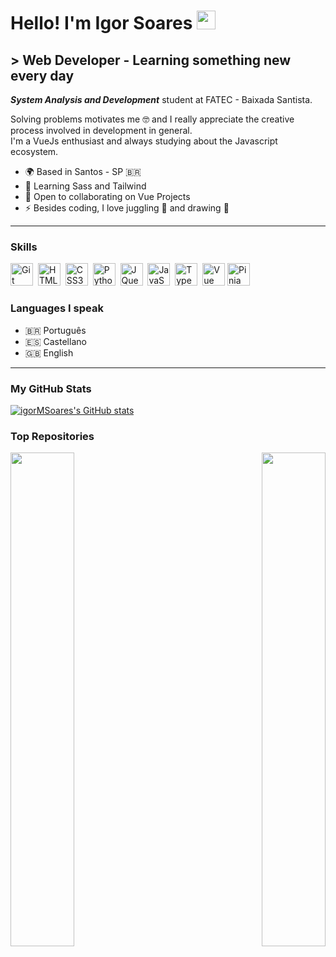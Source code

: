 Hello! I'm Igor Soares <img alt="waving hand" src="https://user-images.githubusercontent.com/18350557/176309783-0785949b-9127-417c-8b55-ab5a4333674e.gif" width="30" />
===================================================================================================================================

\> Web Developer - Learning something new every day
---------------------------------------------------

<em>**System Analysis and Development**</em> student at FATEC - Baixada Santista.

Solving problems motivates me 🤓 and I really appreciate the creative process involved in development in general.<br />I'm a VueJs enthusiast and always studying about the Javascript ecosystem.

* 🌍  Based in Santos - SP 🇧🇷
* 🧠  Learning Sass and Tailwind
* 🤝  Open to collaborating on Vue Projects
* ⚡  Besides coding, I love juggling :juggling_person: and drawing :art:

---

### Skills

<p align="left">
<a href="https://git-scm.com/" target="_blank" rel="noreferrer"><img src="https://git-scm.com/images/logos/downloads/Git-Icon-1788C.svg" width="36" height="36" alt="Git" title="Git" /></a>&nbsp;
<a href="https://developer.mozilla.org/en-US/docs/Glossary/HTML5" target="_blank" rel="noreferrer"><img src="https://raw.githubusercontent.com/danielcranney/readme-generator/main/public/icons/skills/html5-colored.svg" width="36" height="36" alt="HTML5" title="HTML5" /></a>&nbsp;
<a href="https://www.w3.org/TR/CSS/#css" target="_blank" rel="noreferrer"><img src="https://raw.githubusercontent.com/danielcranney/readme-generator/main/public/icons/skills/css3-colored.svg" width="36" height="36" alt="CSS3" title="CSS3" /></a>&nbsp;
<a href="https://www.python.org/" target="_blank" rel="noreferrer"><img src="https://raw.githubusercontent.com/danielcranney/readme-generator/main/public/icons/skills/python-colored.svg" width="36" height="36" alt="Python" title="Python" /></a>&nbsp;
<a href="https://jquery.com/" target="_blank" rel="noreferrer"><img src="https://raw.githubusercontent.com/danielcranney/readme-generator/main/public/icons/skills/jquery-colored.svg" width="36" height="36" alt="JQuery" title="JQuery" /></a>&nbsp;
<a href="https://developer.mozilla.org/en-US/docs/Web/JavaScript" target="_blank" rel="noreferrer"><img src="https://raw.githubusercontent.com/danielcranney/readme-generator/main/public/icons/skills/javascript-colored.svg" width="36" height="36" alt="JavaScript" title="Javascript" /></a>&nbsp;
<a href="https://www.typescriptlang.org/" target="_blank" rel="noreferrer"><img src="https://raw.githubusercontent.com/danielcranney/readme-generator/main/public/icons/skills/typescript-colored.svg" width="36" height="36" alt="TypeScript" title="TypeScript" /></a>&nbsp;
<a href="https://vuejs.org/" target="_blank" rel="noreferrer"><img src="https://raw.githubusercontent.com/danielcranney/readme-generator/main/public/icons/skills/vuejs-colored.svg" width="36" height="36" alt="Vue" title="Vue" /></a>
<a href="https://pinia.vuejs.org/" target="_blank" rel="noreferrer"><img src="https://pinia.vuejs.org/logo.svg" width="36" height="36" alt="Pinia" title="Pinia" /></a>
</p>

### Languages I speak

* 🇧🇷 Português
* 🇪🇸 Castellano
* 🇬🇧 English

---

### My GitHub Stats

<a href="http://www.github.com/igorMSoares"><img src="https://github-readme-stats.vercel.app/api?username=igorMSoares&show_icons=true&hide=issues,&count_private=true&title_color=0891b2&text_color=ffffff&icon_color=0891b2&bg_color=1c1917&hide_border=true&show_icons=true" alt="igorMSoares's GitHub stats" /></a>

### Top Repositories

<div width="100%" align="center"><a href="https://github.com/igorMSoares/etch-a-sketch" align="left"><img align="left" width="45%" src="https://github-readme-stats.vercel.app/api/pin/?username=igorMSoares&repo=etch-a-sketch&title_color=0891b2&text_color=ffffff&icon_color=0891b2&bg_color=1c1917&hide_border=true&locale=en" /></a><a href="https://github.com/igorMSoares/resize-images" align="right"><img align="right" width="45%" src="https://github-readme-stats.vercel.app/api/pin/?username=igorMSoares&repo=resize-images&title_color=0891b2&text_color=ffffff&icon_color=0891b2&bg_color=1c1917&hide_border=true&locale=en" /></a></div><br />


<!--
<a href="https://github.com/igorMSoares" align="left"><img src="https://github-readme-stats.vercel.app/api/top-langs/?username=igorMSoares&langs_count=10&title_color=0891b2&text_color=ffffff&icon_color=0891b2&bg_color=1c1917&hide_border=true&locale=en&custom_title=Top%20%Languages" alt="Top Languages" /></a>

<b>Top Repositories</b>

<br /><br /><br /><br /><br />

<div width="100%" align="center"><a href="https://github.com/igorMSoares/matching-game" align="left"><img align="left" width="45%" src="https://github-readme-stats.vercel.app/api/pin/?username=igorMSoares&repo=matching-game&title_color=0891b2&text_color=ffffff&icon_color=0891b2&bg_color=1c1917&hide_border=true&locale=en" /></a><a href="https://github.com/igorMSoares/js-css-animations" align="right"><img align="right" width="45%" src="https://github-readme-stats.vercel.app/api/pin/?username=igorMSoares&repo=js-css-animations&title_color=0891b2&text_color=ffffff&icon_color=0891b2&bg_color=1c1917&hide_border=true&locale=en" /></a></div>
-->
